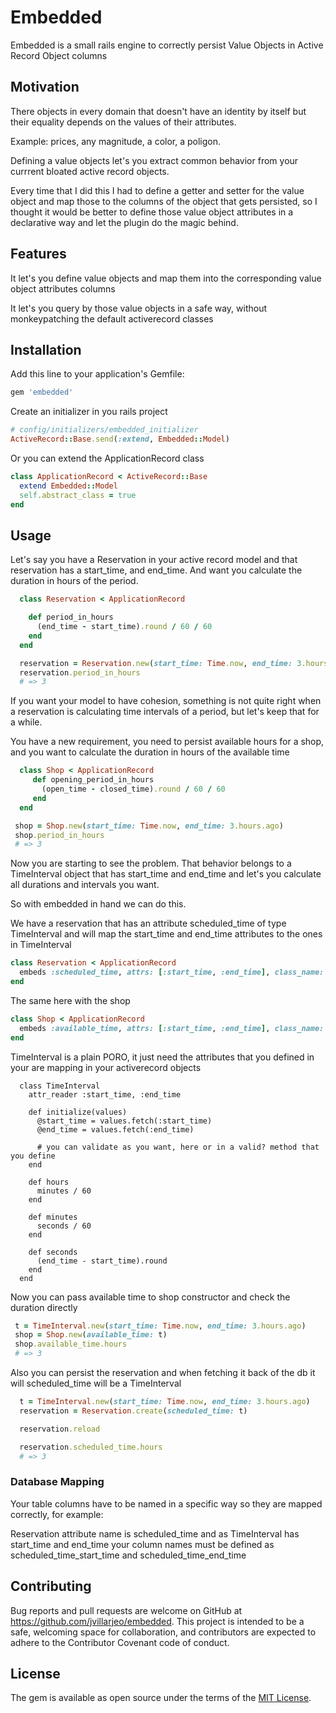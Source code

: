 # Embedded

Embedded is a small rails engine to correctly persist Value Objects in Active Record Object columns

## Motivation

There objects in every domain that doesn't have an identity by itself but their equality depends on the values of their attributes.

Example: prices, any magnitude, a color, a poligon.

Defining a value objects let's you extract common behavior from your currrent bloated active record objects.

Every time that I did this I had to define a getter and setter for the value object and map those to the columns of the object that gets persisted, so I thought it would be better to define those value object attributes in a declarative way and let the plugin do the magic behind.

## Features

It let's you define value objects and map them into the corresponding value object attributes columns

It let's you query by those value objects in a safe way, without monkeypatching the default activerecord classes

## Installation
Add this line to your application's Gemfile:

```ruby
gem 'embedded'
```

Create an initializer in you rails project

```ruby
# config/initializers/embedded_initializer
ActiveRecord::Base.send(:extend, Embedded::Model)
```

Or you can extend the ApplicationRecord class
```ruby
class ApplicationRecord < ActiveRecord::Base
  extend Embedded::Model
  self.abstract_class = true
end
```


## Usage

Let's say you have a Reservation in your active record model and that reservation has a start_time, and end_time. And want you calculate the duration in hours of the period.

```ruby
  class Reservation < ApplicationRecord

    def period_in_hours
      (end_time - start_time).round / 60 / 60
    end
  end
```

```ruby
  reservation = Reservation.new(start_time: Time.now, end_time: 3.hours.ago)
  reservation.period_in_hours
  # => 3
```

 If you want your model to have cohesion, something is not quite right when a reservation is calculating time intervals of a period, but let's keep that for a while.

 You have a new requirement, you need to persist available hours for a shop, and you want to calculate the duration in hours of the available time

 ```ruby
   class Shop < ApplicationRecord
      def opening_period_in_hours
        (open_time - closed_time).round / 60 / 60
      end
   end
 ```

 ```ruby
  shop = Shop.new(start_time: Time.now, end_time: 3.hours.ago)
  shop.period_in_hours
  # => 3
```

Now you are starting to see the problem. That behavior belongs to a TimeInterval object that has start_time and end_time and let's you calculate all durations and intervals you want.

So with embedded in hand we can do this.

We have a reservation that has an attribute scheduled_time of type TimeInterval and will map the start_time and end_time attributes to the ones in TimeInterval

```ruby
class Reservation < ApplicationRecord
  embeds :scheduled_time, attrs: [:start_time, :end_time], class_name: 'TimeInterval'
end
```

The same here with the shop

```ruby
class Shop < ApplicationRecord
  embeds :available_time, attrs: [:start_time, :end_time], class_name: 'TimeInterval'
end
```

TimeInterval is a plain PORO, it just need the attributes that you defined in your are mapping in your activerecord objects
```
  class TimeInterval
    attr_reader :start_time, :end_time

    def initialize(values)
      @start_time = values.fetch(:start_time)
      @end_time = values.fetch(:end_time)

      # you can validate as you want, here or in a valid? method that you define
    end

    def hours
      minutes / 60
    end

    def minutes
      seconds / 60
    end

    def seconds
      (end_time - start_time).round
    end
  end
```

Now you can pass available time to shop constructor and check the duration directly
 ```ruby
  t = TimeInterval.new(start_time: Time.now, end_time: 3.hours.ago)
  shop = Shop.new(available_time: t)
  shop.available_time.hours
  # => 3
```
Also you can persist the reservation and when fetching it back of the db it will scheduled_time will be a TimeInterval

```ruby
  t = TimeInterval.new(start_time: Time.now, end_time: 3.hours.ago)
  reservation = Reservation.create(scheduled_time: t)

  reservation.reload

  reservation.scheduled_time.hours
  # => 3
```

### Database Mapping

Your table columns have to be named in a specific way so they are mapped correctly, for example:

Reservation attribute name is scheduled_time and as TimeInterval has start_time and end_time your column names must be defined as scheduled_time_start_time and scheduled_time_end_time




## Contributing
Bug reports and pull requests are welcome on GitHub at https://github.com/jvillarjeo/embedded. This project is intended to be a safe, welcoming space for collaboration, and contributors are expected to adhere to the Contributor Covenant code of conduct.

## License
The gem is available as open source under the terms of the [MIT License](http://opensource.org/licenses/MIT).
